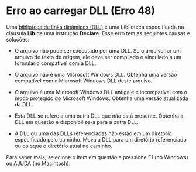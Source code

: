 
# Erro ao carregar DLL (Erro 48)

Uma [biblioteca de links dinâmicos (DLL)](b8bdf64f-5920-1ae9-16d0-b26d09524a30.md) é uma biblioteca especificada na cláusula **Lib** de uma instrução **Declare**. Esse erro tem as seguintes causas e soluções:



- O arquivo não pode ser executado por uma DLL. Se o arquivo for um arquivo de texto de origem, ele deve ser compilado e vinculado a um formulário compatível com a DLL.
    
- O arquivo não é uma Microsoft Windows DLL. Obtenha uma versão compatível com a Microsoft Windows DLL deste arquivo.
    
- O arquivo é uma Microsoft Windows DLL antiga e é incompatível com o modo protegido do Microsoft Windows. Obtenha uma versão atualizada da DLL.
    
- Esta DLL se refere a uma outra DLL que não está presente. Obtenha a DLL em questão e disponibilize-a para a outra DLL.
    
- A DLL ou uma das DLLs referenciadas não estão em um diretório especificado pelo caminho. Mova a DLL para um diretório referenciado ou coloque o diretório atual no caminho.
    

Para saber mais, selecione o item em questão e pressione F1 (no Windows) ou AJUDA (no Macintosh).

